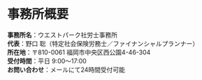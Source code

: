 # 事務所概要

**事務所名**：ウエストパーク社労士事務所  
**代表**：野口 聡（特定社会保険労務士／ファイナンシャルプランナー）  
**所在地**：〒810-0061 福岡市中央区西公園4-46-304  
**受付時間**：平日 9:00〜17:00  
**お問い合わせ**：メールにて24時間受付可能  